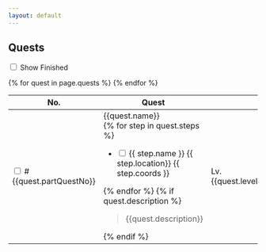 ```yaml
---
layout: default
---
```



<div class="container">
  <nav class="level">
      <div class="level-left">
          <p class="level-item">
              <h1 class="title is-3 has-text-centered">Quests</h1>
          </p>
      </div>
      <div class="level-right">
          <p class="level-item">
              <div class="checkboxes">
                  <label class="checkbox">
                      <input type="checkbox" id="check-showFinished"/> 
                      Show Finished
                  </label>
              </div>
          </p>
      </div>
  </nav>
  <table class="table is-fullwidth">
      <thead>
          <tr>
              <th style="width: 5em">No.</th>
              <th>Quest</th>
              <th></th>
              <th>Location</th>
              <th>Unlocks</th>
              <th>Requires</th>
          </tr>
      </thead>
      <tbody>
        {% for quest in page.quests %}
        <tr class="quest-row" data-rowId="{{quest.rowId}}">
          <td>
            <input type="checkbox" class="checkbox" id="completed-{{entry.index}}"/>
            <span>#{{quest.partQuestNo}}</span>
          </td>
          <!-- quest -->
          <td onclick="toggleDetail({{quest.rowId}})">
            <span class="icon-text">
              <span class="icon"><i class="quest-{{quest.icon}}"></i></span>
              <span class="quest-name">{{quest.name}}</span>
            </span>
            <div id="quest-detail-{{quest.rowId}}" class="quest-detail is-hidden">
              {% for step in quest.steps %}
                <ul class="quest-steps">
                    <li>
                        <input type="checkbox" class="checkbox" id="completed-step-{{quest.rowId}}-{{forloop.index}}"/>
                        <span class="name">{{ step.name }}</span>
                        <span class="tag is-light">
                            {{ step.location}} {{ step.coords }}
                        </span>
                    </li>
                </ul>
              {% endfor %}
              {% if quest.description %}
              <blockquote>
                {{quest.description}}
              </blockquote>
              {% endif %}
            </div>
          </td>
          <!-- level -->
          <td onclick="toggleDetail({{quest.rowId}})">
              Lv.{{quest.level}}
          </td>
          <!-- issuer -->
          <td onclick="toggleDetail({{quest.rowId}})">
            <div class="npc">{{ quest.issuer.name }}
              <span class="tag is-light">
                  {{ quest.issuer.location}} {{ quest.issuer.coords }}
              </span>
            </div>
          </td>
          <td><!-- unlocks -->
              {% if quest.soloDuty %}
              <div>
                  <span class="icon-text">
                      <span class="icon"><i class="solo-duty"></i></span>
                      <span>Solo Duty Lv.{{ quest.soloDuty.levelSync }}</span>
                  </span>
              </div>
              {% endif %}
              {% for unlock in quest.unlocks %}
              <div>
                  <span class="icon-text">
                      <span class="icon"><i class="{{unlock.type}}"></i></span>
                      <span>{{unlock.name}}</span>
                  </span>
              </div>
              {% endfor %}
          </td>
          <td><!-- requires -->
              {% for required in quest.requires %}
                  <div class="quest">
                      <span class="icon-text">
                          <span class="icon"><i class="quest-{{required.icon}}"></i></span>
                          <span>{{required.name}}</span> 
                      </span>
                  </div>
              {% endfor %}
          </td>
        </tr>
        {% endfor %}
      </tbody>
  </table>
</div>

<script>
function toggleDetail(rowId) {
  const details = document.getElementsByClassName('quest-detail')
  for (const detail of details) {
    detail.classList.add("is-hidden")
  }

  const detail = document.getElementById(`quest-detail-${rowId}`)
  detail.classList.remove("is-hidden")
}
</script>